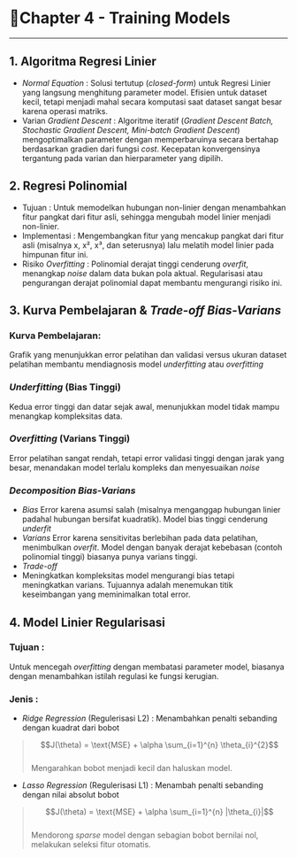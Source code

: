 # 📐**Chapter 4 - Training Models**
---

## 1. Algoritma Regresi Linier
- *Normal Equation* :
Solusi tertutup (*closed-form*) untuk Regresi Linier yang langsung menghitung parameter model. Efisien untuk dataset kecil, tetapi menjadi mahal secara komputasi saat dataset sangat besar karena operasi matriks.
- Varian *Gradient Descent* :
Algoritme iteratif (*Gradient Descent Batch, Stochastic Gradient Descent, Mini-batch Gradient Descent*) mengoptimalkan parameter dengan memperbaruinya secara bertahap berdasarkan gradien dari fungsi *cost*. Kecepatan konvergensinya tergantung pada varian dan hierparameter yang dipilih.

## 2. Regresi Polinomial
- Tujuan :
Untuk memodelkan hubungan non-linier dengan menambahkan fitur pangkat dari fitur asli, sehingga mengubah model linier menjadi non-linier.
- Implementasi :
Mengembangkan fitur yang mencakup pangkat dari fitur asli (misalnya x, x², x³, dan seterusnya) lalu melatih model linier pada himpunan fitur ini.
- Risiko *Overfitting* :
Polinomial derajat tinggi cenderung *overfit*, menangkap *noise* dalam data bukan pola aktual. Regularisasi atau pengurangan derajat polinomial dapat membantu mengurangi risiko ini.

## 3. Kurva Pembelajaran & *Trade-off Bias-Varians*
### Kurva Pembelajaran:
Grafik yang menunjukkan error pelatihan dan validasi versus ukuran dataset pelatihan membantu mendiagnosis model *underfitting* atau *overfitting*

### *Underfitting* (Bias Tinggi)
Kedua error tinggi dan datar sejak awal, menunjukkan model tidak mampu menangkap kompleksitas data.

### *Overfitting* (Varians Tinggi)
Error pelatihan sangat rendah, tetapi error validasi tinggi dengan jarak yang besar, menandakan model terlalu kompleks dan menyesuaikan *noise*

### *Decomposition Bias-Varians*
- *Bias*
Error karena asumsi salah (misalnya menganggap hubungan linier padahal hubungan bersifat kuadratik). Model bias tinggi cenderung *underfit*
- *Varians*
Error karena sensitivitas berlebihan pada data pelatihan, menimbulkan *overfit*. Model dengan banyak derajat kebebasan (contoh polinomial tinggi) biasanya punya varians tinggi. 
- *Trade-off*
- Meningkatkan kompleksitas model mengurangi bias tetapi meningkatkan varians. Tujuannya adalah menemukan titik keseimbangan yang meminimalkan total error.

## 4. Model Linier Regularisasi
### Tujuan :
Untuk mencegah *overfitting* dengan membatasi parameter model, biasanya dengan menambahkan istilah regulasi ke fungsi kerugian.

### Jenis :
- *Ridge Regression* (Regulerisasi L2) :
Menambahkan penalti sebanding dengan kuadrat dari bobot
> $$J(\theta) = \text{MSE} + \alpha \sum_{i=1}^{n} \theta_{i}^{2}$$ <br>
Mengarahkan bobot menjadi kecil dan haluskan model.

- *Lasso Regression* (Regulerisasi L1) :
Menambah penalti sebanding dengan nilai absolut bobot
> $$J(\theta) = \text{MSE} + \alpha \sum_{i=1}^{n} |\theta_{i}|$$ <br>
Mendorong *sparse* model dengan sebagian bobot bernilai nol, melakukan seleksi fitur otomatis.
